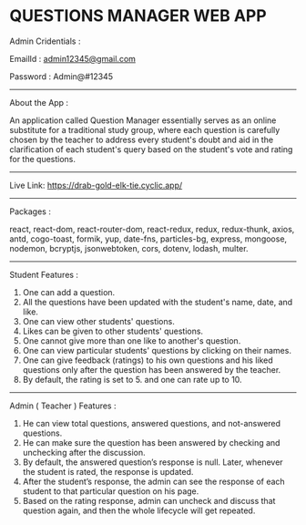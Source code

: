 # QUESTIONS MANAGER WEB APP

Admin Cridentials :

EmailId : admin12345@gmail.com

Password : Admin@#12345
________________

About the App :

An application called Question Manager essentially serves as an online substitute for a traditional study group, where each question is carefully chosen by the teacher to address every student's doubt and aid in the clarification of each student's query based on the student's vote and rating for the questions.
________________

Live Link: https://drab-gold-elk-tie.cyclic.app/
________________

Packages : 

react, react-dom, react-router-dom, react-redux, redux, redux-thunk, axios, antd, cogo-toast, formik, yup, date-fns, particles-bg, express, mongoose, nodemon, bcryptjs, jsonwebtoken, cors, dotenv, lodash, multer.
________________

Student Features :

1.	One can add a question.
2.	All the questions have been updated with the student's name, date, and like.
3.	One can view other students' questions.
4.	Likes can be given to other students' questions.
5.	One cannot give more than one like to another's question.
6.	One can view particular students' questions by clicking on their names.
7.	One can give feedback (ratings) to his own questions and his liked questions only after the question has been answered by the teacher.
8.	By default, the rating is set to 5. and one can rate up to 10.
__________________________

Admin ( Teacher ) Features :

1.	He can view total questions, answered questions, and not-answered questions.
2.	He can make sure the question has been answered by checking and unchecking after the discussion.
3.	By default, the answered question’s response is null. Later, whenever the student is rated, the response is updated.
4.	After the student’s response, the admin can see the response of each student to that particular question on his page.
5.	Based on the rating response, admin can uncheck and discuss that question again, and then the whole lifecycle will get repeated.
